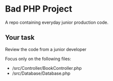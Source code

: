 # Bad PHP Project

A repo containing everyday junior production code.

## Your task
Review the code from a junior developer

Focus only on the following files:     
- /src/Controller/BookController.php
- /src/Database/Database.php
